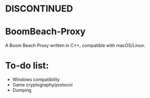 # DISCONTINUED

# BoomBeach-Proxy
A Boom Beach Proxy written in C++, compatible with macOS/Linux.

# To-do list:
- Windows compatibility
- Game cryptography/protocol
- Dumping

